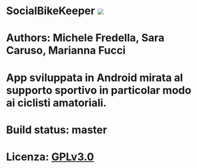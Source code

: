 # SocialBikeKeeper <img src="https://drive.google.com/open?id=11HXgQrX8GSail7ypizyCZK-9GhPd6bUv">
# Authors: Michele Fredella, Sara Caruso, Marianna Fucci
# App sviluppata in Android mirata al supporto sportivo in particolar modo ai ciclisti amatoriali.
# Build status: master <img src="https://travis-ci.org/mfredella/SocialBikeKeeper.svg" alt="" data-canonical-src="https://api.travis-ci.org/mfredella/SocialBikeKeeper.svg?branch=master" style="max-width:100%;">
# Licenza: <a href="https://github.com/mfredella/SocialBikeKeeper/blob/master/LICENSE">GPLv3.0</a>
